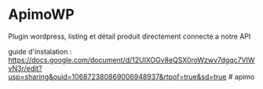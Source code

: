# ApimoWP
Plugin wordpress, listing et détail produit directement connecté a notre API

guide d'instalation : https://docs.google.com/document/d/12UlXOGv8eQSX0roWzwv7dgqc7VIWvN3r/edit?usp=sharing&ouid=106872380869006948937&rtpof=true&sd=true
#   a p i m o  
 